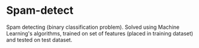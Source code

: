 # Spam-detect
Spam detecting (binary classification problem). 
Solved using Machine Learning's algorithms, trained on set of features (placed in training dataset) and tested on test dataset.
